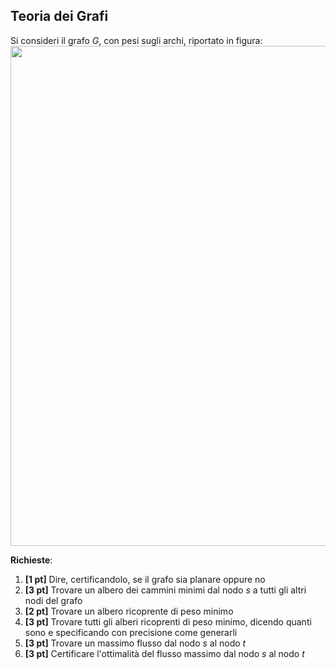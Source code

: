 ## Teoria dei Grafi ##

Si consideri il grafo $G$, con pesi sugli archi, riportato in figura:
<img src='maxi-tema1-grafo.png' width=800>

__Richieste__:

1. __\[1 pt\]__ Dire, certificandolo, se il grafo sia planare oppure no
2. __\[3 pt\]__ Trovare un albero dei cammini minimi dal nodo $s$ a tutti gli altri nodi del grafo
3. __\[2 pt\]__ Trovare un albero ricoprente di peso minimo
4. __\[3 pt\]__ Trovare tutti gli alberi ricoprenti di peso minimo, dicendo quanti sono e specificando con precisione come generarli
5. __\[3 pt\]__ Trovare un massimo flusso dal nodo $s$ al nodo $t$
6. __\[3 pt\]__ Certificare l'ottimalità del flusso massimo dal nodo $s$ al nodo $t$
